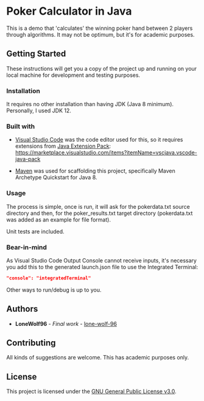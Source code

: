 # Poker Calculator in Java

This is a demo that 'calculates' the winning poker hand between 2 players through algorithms. It may not be optimum, but it's for academic purposes.

## Getting Started

These instructions will get you a copy of the project up and running on your local machine for development and testing purposes.

### Installation

It requires no other installation than having JDK (Java 8 minimum). Personally, I used JDK 12.

### Built with

* [Visual Studio Code](https://code.visualstudio.com/) was the code editor used for this, so it requires extensions from [Java Extension Pack](https://code.visualstudio.com/docs/java/java-tutorial): <https://marketplace.visualstudio.com/items?itemName=vscjava.vscode-java-pack>

* [Maven](https://maven.apache.org/) was used for scaffolding this project, specifically Maven Archetype Quickstart for Java 8.

### Usage

The process is simple, once is run, it will ask for the pokerdata.txt source directory and then, for the poker_results.txt target directory (pokerdata.txt was added as an example for file format).

Unit tests are included.

### Bear-in-mind

As Visual Studio Code Output Console cannot receive inputs, it's necessary you add this to the generated launch.json file to use the Integrated Terminal:

```json
"console": "integratedTerminal"
```

Other ways to run/debug is up to you.

## Authors

* **LoneWolf96** - *Final work* - [lone-wolf-96](https://github.com/lone-wolf-96/)

## Contributing

All kinds of suggestions are welcome. This has academic purposes only.

## License

This project is licensed under the [GNU General Public License v3.0](https://choosealicense.com/licenses/gpl-3.0/).
